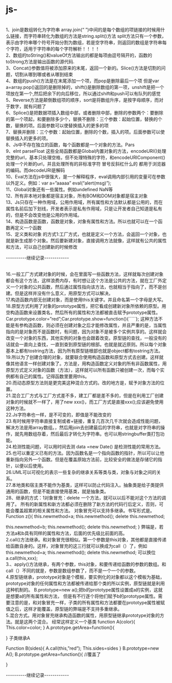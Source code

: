 # js-
<br>1、join是数组转化为字符串   array.join(“  ”)中间的是每个数组的项链接的时候用什么链接，而字符串转化为数组的方法是string.split()方法   split方法只有一个参数，表示由字符串哪个符号开始分割为数组，若是空字符串，则返回的数组是字符串每个字符，适用于字符串的每个字符解析！！！！
<br>2、数组的toString()和valueOf方法输出的都是每项由逗号隔开的，函数的toStrong方法是输出函数的源代码.
<br>3、Concat()参数值将被添加原来的末尾，返回一个新的。Slice()方法是切割的问题，切割从哪到哪或者从哪到结束
<br>4、数组的push()方法是在末尾添加一个项，而pop是删除最后一个项  但是var a=array.pop()返回的是删除掉的，shift()是删除数组的第一项，unshift是把一个项放在第一个,然后把余下的向后移位，所以通过shift和push可以有队列的感觉
<br>5、Reverse方法是颠倒数组项的顺序，sort是将数组升序，是按字母顺序，而对于数字，就有问题了
<br>6、Splice()是把数据项插入数组中部，或者删除中部，删除的参数两个：要删除的第一个项起，和要删除多少个，替换不删除：三个参数：起始位置，替换的个数，替换的项。后面参数可以使替换插入的更多的项
<br>7、替换并删除：三个参数：起始位置，删除的个数，插入的项。后面参数可以使替换插入的更多的项。
<br>8、Js中不存在独立的函数，每个函数都是一个对象的方法。Pars
<br>9、eInt   parseFloat 这些全局函数都是Global内置对象的方法，encodeURI()处理完整的url，基本只处理空格，但不处理特殊的字符，和encodeURIComponent()处理一个片断的url，并且处理所有的非标准字符 冒号反斜杠什么的   都用于浏览器的编码。而decodeURI是解码
<br>10、Eval方法在js中很强大，是一个解释程序，eval调用内部引用的变量可在参数以外定义。例如：var a=”aaaaa”  eval(“alert(msg)”);
<br>11、Global对象还有一些属性。例如undefined   NaN等
<br>12、所有非本地对象都是宿主对象，所有BOM和DOM对象都是宿主对象
<br>13、Js只存在一种作用域，公用作用域，所有属性和方法默认都是公用的，而在属性名前后加下划线，开发者表示是私有作用域，只是让开发者自己知道是私有的，但是不会改变他是公用的作用域。
<br>14、构造函数是函数，函数是对象，对象有属性和方法。所以也就可以在一个函数再定义一个函数
<br>15、定义类和对象 的方式1:工厂方式，也就是定义一个方法，会返回一个对象，也就是新生成那个对象。然后要新建对象，直接调用方法就像，这样就有公共的属性和方法，可以自己创建新的时候修改

----------继续记录------------


<br>16.一般工厂方式建对象的时候，会在里面写一些函数方法，这样就每次创建对象都会有这个方法，这样浪费内存，有时想让这个方法是公共的方法，就在工厂外定义一个对象的公共函数，然后通过属性指向该方法，也就相当于指向了，而不是创建。但是这样并没有什么意义，用原型方式可以解决。
<br>17.构造函数内部无创建对象，而是使用this关键字。并且命名第一个字母是大写。
<br>18.原型方式利用了对象的prototype属性，把它看成创建新对象所依赖的原型。用空构造函数来设置类名，然后所有的属性和方法都被直击赋予prototype属性。Car.prototype.color=”red”;Car.prototype.show=function(){`````};   这种方法不能是有参构造函数，则必须在创建对象之后才能修改属性，并且严重的是，当属性指向的是对象而不是函数时，有问题，因为对象不是被多个实例共享的。这样就会改变一个对象的东西，其他实例的对象也会跟着改变。原型链的查找，一般没有的话就会一直向上查找，一直到查到原型链的根部。也就是就近原则。所以每个对象基本上都有tostring方法，因为所有原型链根部也就是object都有tostring方法。
<br>19.所以为了创建合理的对象，就要联合使用构造函数和原型方式去创建。这样就像其他语言一样创建对象了。方法是，用构造函数定义对象的所有非函数属性，用原型方式定义对象的函数（方法），这样就可以所有函数只被创建一次，而每个实例都有自己的属性。记得函数里要用this。
<br>20.而动态原型方法则是更完美这种混合方式的。改的地方是，赋予对象方法的位置。
<br>21.混合工厂方式与工厂方式差不多，建工厂都是差不多的，但是在利用工厂创建对象的时候就不一样了，用了new xxx()，而工厂方式是直接xxx();应该避免使用这种方法。
<br>22.Js字符串也一样，是不可变的，即值是不能改变的
<br>23.有时候用字符串直接复制或者+链接，重复几百次几千次就会造成性能问题，解决方法是用array数组。，然后用join去创建最后的字符串，也就是对字符串的操作，就先用数组存着，然后最后才转化为字符串。也可以用stringbuffer类打包功能。
<br>24.检测性能问题，可以用时间去测 data =new Date()  是检测性能的常用方法。
<br>25.也可以重定义已有的方法。因为函数名是一个指向函数的指针，所以可以让他重新指向另外一个函数。但是在覆盖原始方法前，比较安全的做法是存储它的指针，以便以后使用。
<br>26.UML可以可视化的表示一些复杂的继承关系等类与类，对象与对象之间的关系。
<br>27.本地类和宿主类不能作为基类，这样可以防止代码注入。抽象类是给子类提供通用的函数，但是不能直接使用基类，就是抽象类。
<br>28、继承的方式：1对象冒充：delete  一个方法，就可以以后不能对这个方法的调用了。
所有的新属性和新方法都必须在删除了新方法的代码行后定义，否则，可能会覆盖超累的相关属性和方法。
对象冒充可以支持多继承。书写形式是。
Function z(){
  this.newmethod=a;
  this.newmethod();
  delete this.newmethod;

  this.newmethod=b;
  this.newmethod();
  delete this.newmethod;
}
弊端是，若方法a和b具有同样的属性和方法，后面的优先级比前面的高。
<br>2.call()方法继承。和对象冒充很相似。第一个参数是this对象，其他都是直接传递给函数自身的。这样，对象冒充的这三行就可以换成为call（）了，例如
this.newmethod=a;
  this.newmethod();
  delete this.newmethod;
可以换位a.call(this,xxx);
<br>3.、apply()方法继承，有两个参数，this对象，和要传递给函数的参数的数组。和call（）不同的就是，参数是数组参数了，而不是一个一个的参数。
<br>4.原型链继承，prototype对象是个模板，要实例化的对象都以这个模板为基础， prototype对象的任何属性和方法都被传递给那个类的所以实例，原型链就是利用这种机制的。
B.prototype=new a();把b的prototype属性设置成a的实例，这就是想要a的所有属性和方法， 但是有不行逐个将他们赋予b的prototype属性。需要注意的是，和对象冒充一样，子类的所有属性和方法都要在prototype属性被赋值之后，这样才能覆盖，原型链的弊端是不支持多重继承。
<br>5.混合方式。用对象冒充继承构造函数的属性，用原型链继承prototype对象的方法。就是这两个混合。
经常这样定义一个基类 function A(color){
                          This.color=color;
}
A.prototype.getArea=function(){
    
}
子类继承A

Function B(sides){
  A.call(this,”red”);
 This.sides=sides
}
B.prototype=new A();
B.prototype.getArea=function(){  //覆盖了

}

----------继续记录------------


